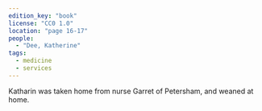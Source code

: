 ```yaml
---
edition_key: "book"
license: "CC0 1.0"
location: "page 16-17"
people:
  - "Dee, Katherine"
tags:
  - medicine
  - services
---
```

Katharin was taken home from nurse Garret
of Petersham, and weaned at home.
